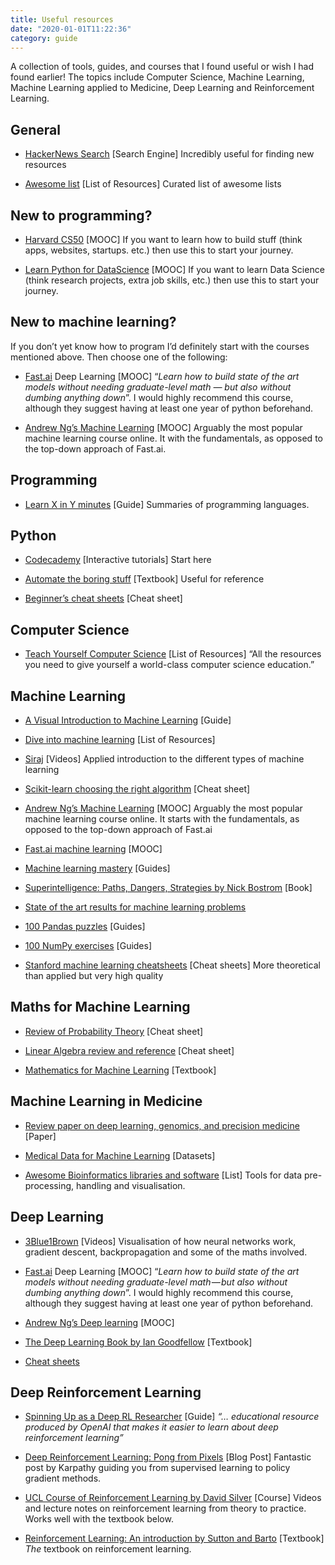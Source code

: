 ```yaml
---
title: Useful resources
date: "2020-01-01T11:22:36"
category: guide
---
```


A collection of tools, guides, and courses that I found useful or wish I had found earlier! The topics include Computer Science, Machine Learning, Machine Learning applied to Medicine, Deep Learning and Reinforcement Learning.

## General

* [HackerNews Search](https://medium.com/@lharries/the-hidden-power-of-hacker-news-search-d0f03845d0b5) [Search Engine] Incredibly useful for finding new resources

* [Awesome list](https://github.com/sindresorhus/awesome) [List of Resources] Curated list of awesome lists

## New to programming?

* [Harvard CS50](https://online-learning.harvard.edu/course/cs50-introduction-computer-science) [MOOC] If you want to learn how to build stuff (think apps, websites, startups. etc.) then use this to start your journey.

* [Learn Python for DataScience](https://www.datacamp.com/courses/intro-to-python-for-data-science) [MOOC] If you want to learn Data Science (think research projects, extra job skills, etc.) then use this to start your journey.

## New to machine learning?

If you don’t yet know how to program I’d definitely start with the courses mentioned above. Then choose one of the following:

* [Fast.ai](http://course.fast.ai/) Deep Learning [MOOC] “*Learn how to build state of the art models without needing graduate-level math — but also without dumbing anything down*”. I would highly recommend this course, although they suggest having at least one year of python beforehand.

* [Andrew Ng’s Machine Learning](https://www.coursera.org/learn/machine-learning) [MOOC] Arguably the most popular machine learning course online. It with the fundamentals, as opposed to the top-down approach of Fast.ai.

## Programming

* [Learn X in Y minutes](https://learnxinyminutes.com/) [Guide] Summaries of programming languages.

## Python

* [Codecademy](https://www.codecademy.com/learn/learn-python) [Interactive tutorials] Start here

* [Automate the boring stuff](https://automatetheboringstuff.com/) [Textbook] Useful for reference

* [Beginner’s cheat sheets](https://ehmatthes.github.io/pcc/cheatsheets/README.html) [Cheat sheet]

## Computer Science

* [Teach Yourself Computer Science](https://teachyourselfcs.com/) [List of Resources] “All the resources you need to give yourself a world-class computer science education.”

## Machine Learning

* [A Visual Introduction to Machine Learning](http://www.r2d3.us/visual-intro-to-machine-learning-part-1/) [Guide]

* [Dive into machine learning](http://www.r2d3.us/visual-intro-to-machine-learning-part-1/) [List of Resources]

* [Siraj](https://www.youtube.com/watch?v=T5pRlIbr6gg&list=PL2-dafEMk2A6QKz1mrk1uIGfHkC1zZ6UU) [Videos] Applied introduction to the different types of machine learning

* [Scikit-learn choosing the right algorithm](http://scikit-learn.org/stable/tutorial/machine_learning_map/index.html) [Cheat sheet]

* [Andrew Ng’s Machine Learning](https://www.coursera.org/learn/machine-learning) [MOOC] Arguably the most popular machine learning course online. It starts with the fundamentals, as opposed to the top-down approach of Fast.ai

* [Fast.ai machine learning](http://forums.fast.ai/t/another-treat-early-access-to-intro-to-machine-learning-videos/6826?source_topic_id=9285&source_topic_id=9594) [MOOC]

* [Machine learning mastery](https://machinelearningmastery.com/start-here/) [Guides]

* [Superintelligence: Paths, Dangers, Strategies by Nick Bostrom](https://www.amazon.com/Superintelligence-Dangers-Strategies-Nick-Bostrom/dp/1501227742) [Book]

* [State of the art results for machine learning problems](https://github.com/RedditSota/state-of-the-art-result-for-machine-learning-problems)

* [100 Pandas puzzles](https://github.com/ajcr/100-pandas-puzzles) [Guides]

* [100 NumPy exercises](http://www.labri.fr/perso/nrougier/teaching/numpy.100/index.html) [Guides]

* [Stanford machine learning cheatsheets](https://github.com/afshinea/stanford-cs-229-machine-learning) [Cheat sheets] More theoretical than applied but very high quality

## Maths for Machine Learning

* [Review of Probability Theory](http://cs229.stanford.edu/section/cs229-prob.pdf) [Cheat sheet]

* [Linear Algebra review and reference](http://cs229.stanford.edu/section/cs229-linalg.pdf) [Cheat sheet]

* [Mathematics for Machine Learning](https://mml-book.com/) [Textbook]

## Machine Learning in Medicine

* [Review paper on deep learning, genomics, and precision medicine](https://greenelab.github.io/deep-review/) [Paper]

* [Medical Data for Machine Learning](https://github.com/beamandrew/medical-data) [Datasets]

* [Awesome Bioinformatics libraries and software](https://github.com/danielecook/Awesome-Bioinformatics) [List] Tools for data pre-processing, handling and visualisation.

## Deep Learning

* [3Blue1Brown](https://www.youtube.com/watch?v=aircAruvnKk&list=PLZHQObOWTQDNU6R1_67000Dx_ZCJB-3pi) [Videos] Visualisation of how neural networks work, gradient descent, backpropagation and some of the maths involved.

* [Fast.ai](http://course.fast.ai/) Deep Learning [MOOC] “*Learn how to build state of the art models without needing graduate-level math — but also without dumbing anything down*”. I would highly recommend this course, although they suggest having at least one year of python beforehand.

* [Andrew Ng’s Deep learning](https://www.deeplearning.ai/) [MOOC]

* [The Deep Learning Book by Ian Goodfellow](http://www.deeplearningbook.org/) [Textbook]

* [Cheat sheets](https://becominghuman.ai/cheat-sheets-for-ai-neural-networks-machine-learning-deep-learning-big-data-678c51b4b463)

## Deep Reinforcement Learning

* [Spinning Up as a Deep RL Researcher](https://spinningup.openai.com/en/latest/spinningup/spinningup.html) [Guide] *“… educational resource produced by OpenAI that makes it easier to learn about deep reinforcement learning”*

* [Deep Reinforcement Learning: Pong from Pixels](http://karpathy.github.io/2016/05/31/rl/) [Blog Post] Fantastic post by Karpathy guiding you from supervised learning to policy gradient methods.

* [UCL Course of Reinforcement Learning by David Silver](http://www0.cs.ucl.ac.uk/staff/d.silver/web/Teaching.html) [Course] Videos and lecture notes on reinforcement learning from theory to practice. Works well with the textbook below.

* [Reinforcement Learning: An introduction by Sutton and Barto](http://incompleteideas.net/book/bookdraft2017nov5.pdf) [Textbook] *The* textbook on reinforcement learning.
